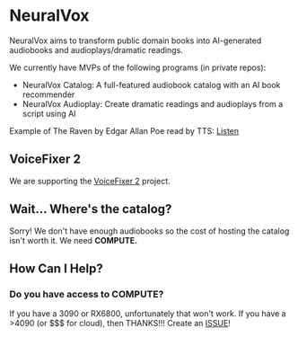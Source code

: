 # NeuralVox

NeuralVox aims to transform public domain books into AI-generated audiobooks and audioplays/dramatic readings.

We currently have MVPs of the following programs (in private repos):

* NeuralVox Catalog: A full-featured audiobook catalog with an AI book recommender
* NeuralVox Audioplay: Create dramatic readings and audioplays from a script using AI

Example of The Raven by Edgar Allan Poe read by TTS: [Listen](https://www.mrfake.name/raven.mp3)

## VoiceFixer 2

We are supporting the [VoiceFixer 2](https://voicefixer.github.io/) project.

## Wait... Where's the catalog?

Sorry! We don't have enough audiobooks so the cost of hosting the catalog isn't worth it. We need **COMPUTE.**

## How Can I Help?

### Do you have access to COMPUTE?

If you have a 3090 or RX6800, unfortunately that won't work. If you have a >4090 (or $$$ for cloud), then THANKS!!! Create an [ISSUE](https://github.com/NeuralVox/.github/issues)!
